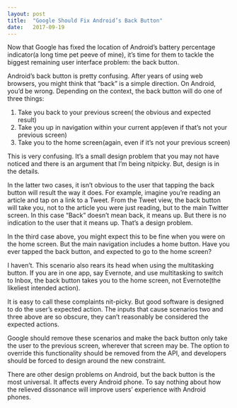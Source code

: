 ```yaml
---
layout: post
title:  "Google Should Fix Android’s Back Button"
date:   2017-09-19 
---
```


Now that Google has fixed the location of Android’s battery percentage indicator(a long time pet peeve of mine), it’s time for them to tackle the biggest remaining user interface problem: the back button.

Android’s back button is pretty confusing. After years of using web browsers, you might think that “back” is a simple direction. On Android, you’d be wrong. Depending on the context, the back button will do one of three things:

1. Take you back to your previous screen( the obvious and expected result)
2. Take you up in navigation within your current app(even if that’s not your previous screen)
3. Take you to the home screen(again, even if it’s not your previous screen)

This is very confusing. It’s a small design problem that you may not have noticed and there is an argument that I’m being nitpicky. But, design is in the details.

In the latter two cases, it isn’t obvious to the user that tapping the back button will result the way it does. For example, imagine you’re reading an article and tap on a link to a Tweet. From the Tweet view, the back button will take you, not to the article you were just reading, but to the main Twitter screen. In this case “Back” doesn’t mean back, it means up. But there is no indication to the user that it means up. That’s a design problem.

In the third case above, you might expect this to be fine when you were on the home screen. But the main navigation includes a home button. Have you ever tapped the back button, and expected to go to the home screen?
 
I haven’t. This scenario also rears its head when using the multitasking button. If you are in one app, say Evernote, and use multitasking to switch to Inbox, the back button takes you to the home screen, not Evernote(the likeliest intended action).

It is easy to call these complaints nit-picky. But good software is designed to do the user’s expected action. The inputs that cause scenarios two and three above are so obscure, they can’t reasonably be considered the expected actions.

Google should remove these scenarios and make the back button only take the user to the previous screen, wherever that screen may be. The option to override this functionality should be removed from the API, and developers should be forced to design around the new constraint.

There are other design problems on Android, but the back button is the most universal. It affects every Android phone. To say nothing about how the relieved dissonance will improve users’ experience with Android phones.